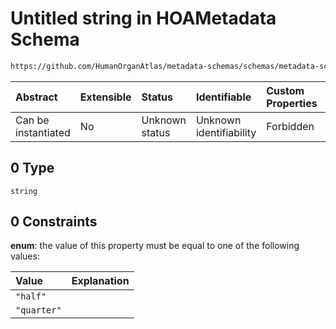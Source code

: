 # Untitled string in HOAMetadata Schema

```txt
https://github.com/HumanOrganAtlas/metadata-schemas/schemas/metadata-schemas.json#/$defs/ScanMetadata/properties/acquisition/anyOf/0
```



| Abstract            | Extensible | Status         | Identifiable            | Custom Properties | Additional Properties | Access Restrictions | Defined In                                                                   |
| :------------------ | :--------- | :------------- | :---------------------- | :---------------- | :-------------------- | :------------------ | :--------------------------------------------------------------------------- |
| Can be instantiated | No         | Unknown status | Unknown identifiability | Forbidden         | Allowed               | none                | [metadata-schema.json\*](../out/metadata-schema.json "open original schema") |

## 0 Type

`string`

## 0 Constraints

**enum**: the value of this property must be equal to one of the following values:

| Value       | Explanation |
| :---------- | :---------- |
| `"half"`    |             |
| `"quarter"` |             |
